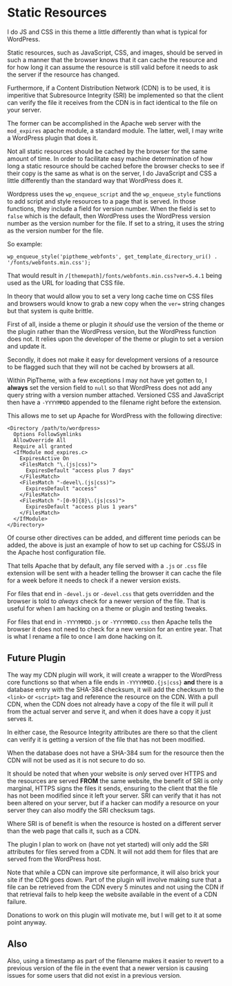 Static Resources
================

I do JS and CSS in this theme a little differently than what is typical for
WordPress.

Static resources, such as JavaScript, CSS, and images, should be served in such
a manner that the browser knows that it can cache the resource and for how long
it can assume the resource is still valid before it needs to ask the server if
the resource has changed.

Furthermore, if a Content Distribution Network (CDN) is to be used, it is
imperitive that Subresource Integrity (SRI) be implemented so that the client
can verify the file it receives from the CDN is in fact identical to the file
on your server.

The former can be accomplished in the Apache web server with the `mod_expires`
apache module, a standard module. The latter, well, I may write a WordPress
plugin that does it.

Not all static resources should be cached by the browser for the same amount of
time. In order to facilitate easy machine determination of how long a static
resource should be cached before the browser checks to see if their copy is the
same as what is on the server, I do JavaScript and CSS a little differently
than the standard way that WordPress does it.

Wordpress uses the `wp_enqueue_script` and the `wp_enqueue_style` functions to
add script and style resources to a page that is served. In those functions,
they include a field for version number. When the field is set to `false` which
is the default, then WordPress uses the WordPress version number as the version
number for the file. If set to a string, it uses the string as the version
number for the file.

So example:

    wp_enqueue_style('piptheme_webfonts', get_template_directory_uri() . '/fonts/webfonts.min.css');

That would result in `/[themepath]/fonts/webfonts.min.css?ver=5.4.1` being used
as the URL for loading that CSS file.

In theory that would allow you to set a very long cache time on CSS files and
browsers would know to grab a new copy when the `ver=` string changes but that
system is quite brittle.

First of all, inside a theme or plugin it *should* use the version of the theme
or the plugin rather than the WordPress version, but the WordPress function
does not. It relies upon the developer of the theme or plugin to set a version
and update it.

Secondly, it does not make it easy for development versions of a resource to be
flagged such that they will not be cached by browsers at all.

Within PipTheme, with a few exceptions I may not have yet gotten to, I
__always__ set the version field to `null` so that WordPress does not add any
query string with a version number attached. Versioned CSS and JavaScript then
have a `-YYYYMMDD` appended to the filename right before the extension.

This allows me to set up Apache for WordPress with the following directive:

    <Directory /path/to/wordpress>
      Options FollowSymlinks
      AllowOverride All
      Require all granted
      <IfModule mod_expires.c>
        ExpiresActive On
        <FilesMatch "\.(js|css)">
          ExpiresDefault "access plus 7 days"
        </FilesMatch>
        <FilesMatch "-devel\.(js|css)">
          ExpiresDefault "access"
        </FilesMatch>
        <FilesMatch "-[0-9]{8}\.(js|css)">
          ExpiresDefault "access plus 1 years"
        </FilesMatch>
      </IfModule>
    </Directory>

Of course other directives can be added, and different time periods can be
added, the above is just an example of how to set up caching for CSS/JS in the
Apache host configuration file.

That tells Apache that by default, any file served with a `.js` or `.css` file
extension will be sent with a header telling the browser it can cache the file
for a week before it needs to check if a newer version exists.

For files that end in `-devel.js` or `-devel.css` that gets overridden and the
browser is told to *always* check for a newer version of the file. That is
useful for when I am hacking on a theme or plugin and testing tweaks.

For files that end in `-YYYYMMDD.js` or `-YYYYMMDD.css` then Apache tells the
browser it does not need to check for a new version for an entire year. That is
what I rename a file to once I am done hacking on it.

Future Plugin
-------------

The way my CDN plugin will work, it will create a wrapper to the WordPress core
functions so that when a file ends in `-YYYYMMDD.{js|css}` __and__ there is a
database entry with the SHA-384 checksum, it will add the checksum to the
`<link>` or `<script>` tag and reference the resource on the CDN. With a pull
CDN, when the CDN does not already have a copy of the file it will pull it from
the actual server and serve it, and when it does have a copy it just serves it.

In either case, the Resource Integrity attributes are there so that the client
can verify it is getting a version of the file that has not been modified.

When the database does not have a SHA-384 sum for the resource then the CDN
will not be used as it is not secure to do so.

It should be noted that when your website is *only* served over HTTPS and the
resources are served __FROM__ the same website, the benefit of SRI is only
marginal, HTTPS signs the files it sends, ensuring to the client that the
file has not been modified since it left your server. SRI can verify that it
has not been altered on your server, but if a hacker can modify a resource on
your server they can also modify the SRI checksum tags.

Where SRI is of benefit is when the resource is hosted on a different server
than the web page that calls it, such as a CDN.

The plugin I plan to work on (have not yet started) will only add the SRI
attributes for files served from a CDN. It will not add them for files that
are served from the WordPress host.

Note that while a CDN can improve site performance, it will also brick your
site if the CDN goes down. Part of the plugin will involve making sure that a
file can be retrieved from the CDN every 5 minutes and not using the CDN if
that retrieval fails to help keep the website available in the event of a CDN
failure.

Donations to work on this plugin will motivate me, but I will get to it at some
point anyway.


Also
----

Also, using a timestamp as part of the filename makes it easier to revert to a
previous version of the file in the event that a newer version is causing
issues for some users that did not exist in a previous version.

